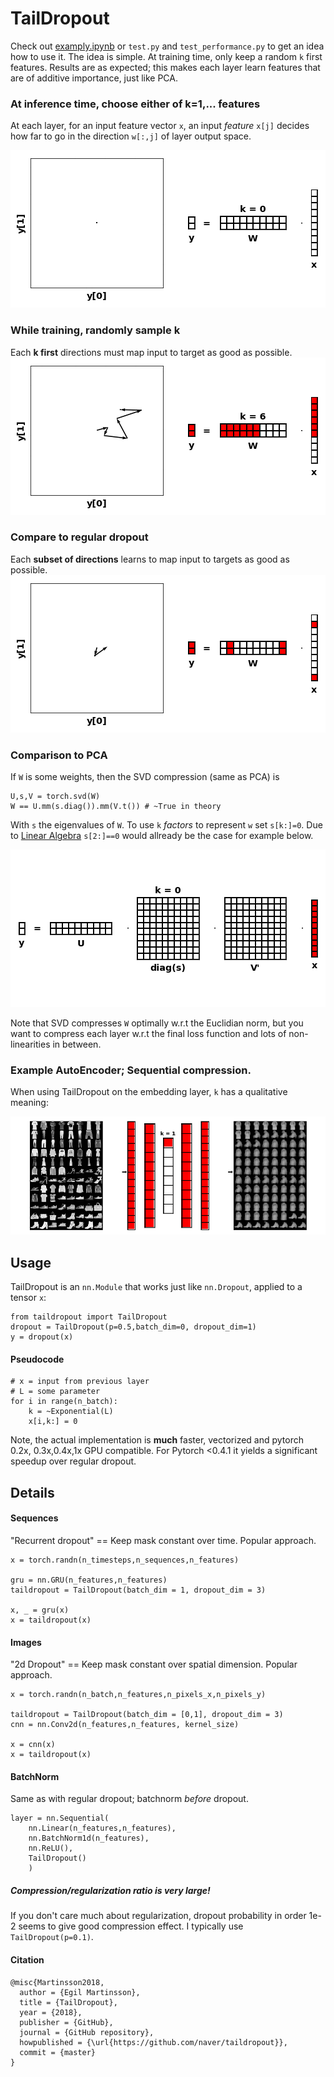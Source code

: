 # TailDropout

Check out [examply.ipynb](examply.ipynb) or `test.py` and `test_performance.py` to get an idea how to use it. The idea is simple. At training time, only keep a random `k` first features. Results are as expected; this makes each layer learn features that are of additive importance, just like PCA.

### At inference time, choose either of k=1,... features
At each layer, for an input feature vector `x`, an input *feature* `x[j]` decides how far to go in the direction `w[:,j]` of layer output space.

![](./_figs/taildropout.gif)
### While training, randomly sample k
Each **k first** directions must map input to target as good as possible.
![](./_figs/taildropout_random.gif)
### Compare to regular dropout
Each **subset of directions** learns to map input to targets as good as possible.
![](./_figs/dropout.gif)

### Comparison to PCA
If `W` is some weights, then the SVD compression (same as PCA) is

```
U,s,V = torch.svd(W)
W == U.mm(s.diag()).mm(V.t()) # ~True in theory
```
With `s` the eigenvalues of `W`. To use `k` *factors* to represent `w` set `s[k:]=0`. Due to [Linear Algebra](https://en.wikipedia.org/wiki/Singular_value_decomposition) `s[2:]==0` would allready be the case for example below. 

![](./_figs/svd.gif)

Note that SVD compresses `W` optimally w.r.t the Euclidian norm, but you want to compress each layer w.r.t the final loss function and lots of non-linearities in between.

### Example AutoEncoder; Sequential compression.
When using TailDropout on the embedding layer, `k` has a qualitative meaning:

![](./_figs/ae.gif)

## Usage
TailDropout is an `nn.Module` that works just like `nn.Dropout`, applied to a tensor `x`: 
```
from taildropout import TailDropout
dropout = TailDropout(p=0.5,batch_dim=0, dropout_dim=1)
y = dropout(x)
```

#### Pseudocode
```
# x = input from previous layer
# L = some parameter
for i in range(n_batch):
    k = ~Exponential(L)
    x[i,k:] = 0 
```
Note, the actual implementation is **much** faster, vectorized and pytorch 0.2x, 0.3x,0.4x,1x GPU compatible. For Pytorch <0.4.1 it yields a significant speedup over regular dropout.

## Details
#### Sequences
"Recurrent dropout" == Keep mask constant over time. Popular approach.
```
x = torch.randn(n_timesteps,n_sequences,n_features)

gru = nn.GRU(n_features,n_features)
taildropout = TailDropout(batch_dim = 1, dropout_dim = 3)

x, _ = gru(x)
x = taildropout(x)
```

#### Images
"2d Dropout" == Keep mask constant over spatial dimension. Popular approach.
```
x = torch.randn(n_batch,n_features,n_pixels_x,n_pixels_y)

taildropout = TailDropout(batch_dim = [0,1], dropout_dim = 3)
cnn = nn.Conv2d(n_features,n_features, kernel_size)

x = cnn(x)
x = taildropout(x)
```

#### BatchNorm
Same as with regular dropout; batchnorm *before* dropout.
```
layer = nn.Sequential(
    nn.Linear(n_features,n_features),
    nn.BatchNorm1d(n_features),
    nn.ReLU(),
    TailDropout()
    )
```

##### Compression/regularization ratio is very large!
If you don't care much about regularization, dropout probability in order 1e-2 
seems to give good compression effect. I typically use `TailDropout(p=0.1)`. 

#### Citation
```
@misc{Martinsson2018,
  author = {Egil Martinsson},
  title = {TailDropout},
  year = {2018},
  publisher = {GitHub},
  journal = {GitHub repository},
  howpublished = {\url{https://github.com/naver/taildropout}},
  commit = {master}
}
```
